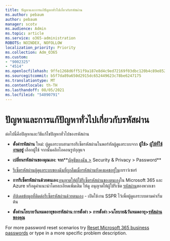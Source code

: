 ```yaml
---
title: ปัญหาและการแก้ปัญหาทั่วไปเกี่ยวกับรหัสผ่าน
ms.author: pebaum
author: pebaum
manager: scotv
ms.audience: Admin
ms.topic: article
ms.service: o365-administration
ROBOTS: NOINDEX, NOFOLLOW
localization_priority: Priority
ms.collection: Adm_O365
ms.custom:
- "9002325"
- "4514"
ms.openlocfilehash: 9ffe1268d6ff51f9a187e8d4c9ed72169f03dbc120b4c89e852af2ff64195a04
ms.sourcegitcommit: b5f7da89a650d2915dc652449623c78be6247175
ms.translationtype: MT
ms.contentlocale: th-TH
ms.lasthandoff: 08/05/2021
ms.locfileid: "54090791"
---
```

# <a name="common-password-issues-and-resolutions"></a>ปัญหาและการแก้ปัญหาทั่วไปเกี่ยวกับรหัสผ่าน

ต่อไปนี้คือปัญหาและวิธีแก้ไขปัญหาทั่วไปของรหัสผ่าน

- **ตั้งค่ารหัสผ่าน** ใหม่: ผู้ดูแลระบบสามารถรีเซ็ตรหัสผ่านในพอร์ทัลผู้ดูแลระบบจาก **ผู้ใช้> [ผู้ใช้ที่ใช้งานอยู่](https://portal.office.com/adminportal/home#/users)** เลือกผู้ใช้ จากนั้นคลิกไอคอนรูปกุญแจ

- **เปลี่ยนรหัสผ่านของคุณเอง: จาก****[บัญชีของฉัน >](https://portal.office.com/account/#home) Security & Privacy > Password**

- [รีเซ็ตรหัสผ่านผู้ดูแลระบบของฉันที่ถูกลืมเมื่อรหัสผ่านยังคงแคชอยู่ใน](https://docs.microsoft.com/microsoft-365/admin/add-users/reset-passwords?view=o365-worldwide#reset-my-admin-password)เบราว์เซอร์

- **การรีเซ็ตรหัสผ่านด้วยตนเอง**:[อนุญาตให้ผู้ใช้รีเซ็ตรหัสผ่านของตนเอง](https://portal.office.com/adminportal/home#/SettingsMultiPivot/:/Settings/L1/SelfServiceReset)ใน Microsoft 365 และ Azure หรือดูคําแนะนําโดยละเอียดเพิ่มเติม ให้ดู อนุญาตให้ผู้ใช้รีเซ็ต [รหัสผ่าน](https://docs.microsoft.com/microsoft-365/admin/add-users/let-users-reset-passwords)ของพวกเขา

- [อัปเดตข้อมูลที่ติดต่อรีเซ็ตรหัสผ่านด้วยตนเอง](https://go.microsoft.com/fwlink/?linkid=849451) - เปิดใช้งาน SSPR ไว้เพื่อผู้ดูแลระบบตามค่าเริ่มต้น 

- **ตั้งค่านโยบายวันหมดอายุของรหัสผ่าน**:**การตั้งค่า > การตั้งค่า >นโยบาย&วันหมดอายุ>[รหัสผ่านของคุณ](https://admin.microsoft.com/AdminPortal/Home#/SettingsMultiPivot/:/Settings/L1/PasswordPolicy)**

For more password reset scenarios try [Reset Microsoft 365 business passwords](https://docs.microsoft.com/microsoft-365/admin/add-users/reset-passwords) or type in a more specific problem description.
